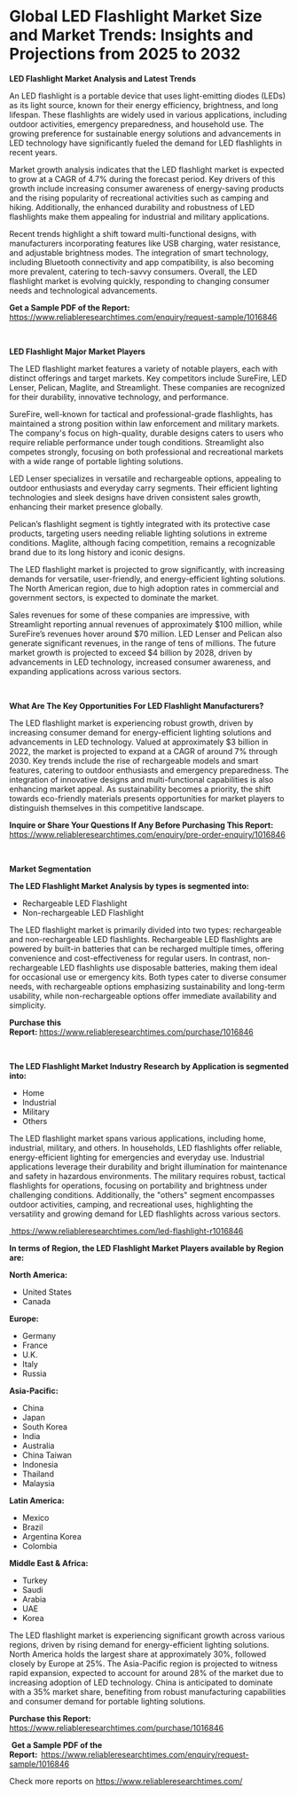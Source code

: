 <p><h1>Global LED Flashlight Market Size and Market Trends: Insights and Projections from 2025 to 2032</h1></p><p><strong>LED Flashlight Market Analysis and Latest Trends</strong></p>
<p><p>An LED flashlight is a portable device that uses light-emitting diodes (LEDs) as its light source, known for their energy efficiency, brightness, and long lifespan. These flashlights are widely used in various applications, including outdoor activities, emergency preparedness, and household use. The growing preference for sustainable energy solutions and advancements in LED technology have significantly fueled the demand for LED flashlights in recent years.</p><p>Market growth analysis indicates that the LED flashlight market is expected to grow at a CAGR of 4.7% during the forecast period. Key drivers of this growth include increasing consumer awareness of energy-saving products and the rising popularity of recreational activities such as camping and hiking. Additionally, the enhanced durability and robustness of LED flashlights make them appealing for industrial and military applications.</p><p>Recent trends highlight a shift toward multi-functional designs, with manufacturers incorporating features like USB charging, water resistance, and adjustable brightness modes. The integration of smart technology, including Bluetooth connectivity and app compatibility, is also becoming more prevalent, catering to tech-savvy consumers. Overall, the LED flashlight market is evolving quickly, responding to changing consumer needs and technological advancements.</p></p>
<p><strong>Get a Sample PDF of the Report:&nbsp;</strong> <a href="https://www.reliableresearchtimes.com/enquiry/request-sample/1016846?utm_campaign=2472&utm_medium=2&utm_source=Github&utm_content=ia&utm_term=17022025&utm_id=led-flashlight">https://www.reliableresearchtimes.com/enquiry/request-sample/1016846</a></p>
<p>&nbsp;</p>
<p><strong>LED Flashlight Major Market Players</strong></p>
<p><p>The LED flashlight market features a variety of notable players, each with distinct offerings and target markets. Key competitors include SureFire, LED Lenser, Pelican, Maglite, and Streamlight. These companies are recognized for their durability, innovative technology, and performance.</p><p>SureFire, well-known for tactical and professional-grade flashlights, has maintained a strong position within law enforcement and military markets. The company's focus on high-quality, durable designs caters to users who require reliable performance under tough conditions. Streamlight also competes strongly, focusing on both professional and recreational markets with a wide range of portable lighting solutions. </p><p>LED Lenser specializes in versatile and rechargeable options, appealing to outdoor enthusiasts and everyday carry segments. Their efficient lighting technologies and sleek designs have driven consistent sales growth, enhancing their market presence globally.</p><p>Pelican’s flashlight segment is tightly integrated with its protective case products, targeting users needing reliable lighting solutions in extreme conditions. Maglite, although facing competition, remains a recognizable brand due to its long history and iconic designs.</p><p>The LED flashlight market is projected to grow significantly, with increasing demands for versatile, user-friendly, and energy-efficient lighting solutions. The North American region, due to high adoption rates in commercial and government sectors, is expected to dominate the market.</p><p>Sales revenues for some of these companies are impressive, with Streamlight reporting annual revenues of approximately $100 million, while SureFire’s revenues hover around $70 million. LED Lenser and Pelican also generate significant revenues, in the range of tens of millions. The future market growth is projected to exceed $4 billion by 2028, driven by advancements in LED technology, increased consumer awareness, and expanding applications across various sectors.</p></p>
<p>&nbsp;</p>
<p><strong>What Are The Key Opportunities For LED Flashlight Manufacturers?</strong></p>
<p><p>The LED flashlight market is experiencing robust growth, driven by increasing consumer demand for energy-efficient lighting solutions and advancements in LED technology. Valued at approximately $3 billion in 2022, the market is projected to expand at a CAGR of around 7% through 2030. Key trends include the rise of rechargeable models and smart features, catering to outdoor enthusiasts and emergency preparedness. The integration of innovative designs and multi-functional capabilities is also enhancing market appeal. As sustainability becomes a priority, the shift towards eco-friendly materials presents opportunities for market players to distinguish themselves in this competitive landscape.</p></p>
<p><strong>Inquire or Share Your Questions If Any Before Purchasing This Report:</strong> <a href="https://www.reliableresearchtimes.com/enquiry/pre-order-enquiry/1016846?utm_campaign=2472&utm_medium=2&utm_source=Github&utm_content=ia&utm_term=17022025&utm_id=led-flashlight">https://www.reliableresearchtimes.com/enquiry/pre-order-enquiry/1016846</a></p>
<p>&nbsp;</p>
<p><strong>Market Segmentation</strong></p>
<p><strong>The LED Flashlight Market Analysis by types is segmented into:</strong></p>
<p><ul><li>Rechargeable LED Flashlight</li><li>Non-rechargeable LED Flashlight</li></ul></p>
<p><p>The LED flashlight market is primarily divided into two types: rechargeable and non-rechargeable LED flashlights. Rechargeable LED flashlights are powered by built-in batteries that can be recharged multiple times, offering convenience and cost-effectiveness for regular users. In contrast, non-rechargeable LED flashlights use disposable batteries, making them ideal for occasional use or emergency kits. Both types cater to diverse consumer needs, with rechargeable options emphasizing sustainability and long-term usability, while non-rechargeable options offer immediate availability and simplicity.</p></p>
<p><strong>Purchase this Report:&nbsp;</strong><a href="https://www.reliableresearchtimes.com/purchase/1016846?utm_campaign=2472&utm_medium=2&utm_source=Github&utm_content=ia&utm_term=17022025&utm_id=led-flashlight">https://www.reliableresearchtimes.com/purchase/1016846</a></p>
<p>&nbsp;</p>
<p><strong>The LED Flashlight Market Industry Research by Application is segmented into:</strong></p>
<p><ul><li>Home</li><li>Industrial</li><li>Military</li><li>Others</li></ul></p>
<p><p>The LED flashlight market spans various applications, including home, industrial, military, and others. In households, LED flashlights offer reliable, energy-efficient lighting for emergencies and everyday use. Industrial applications leverage their durability and bright illumination for maintenance and safety in hazardous environments. The military requires robust, tactical flashlights for operations, focusing on portability and brightness under challenging conditions. Additionally, the "others" segment encompasses outdoor activities, camping, and recreational uses, highlighting the versatility and growing demand for LED flashlights across various sectors.</p></p>
<p><a href="https://www.reliableresearchtimes.com/led-flashlight-r1016846?utm_campaign=2472&utm_medium=2&utm_source=Github&utm_content=ia&utm_term=17022025&utm_id=led-flashlight">&nbsp;https://www.reliableresearchtimes.com/led-flashlight-r1016846</a></p>
<p><strong>In terms of Region, the LED Flashlight Market Players available by Region are:</strong></p>
<p>
    <p> <strong> North America: </strong>
        <ul>
            <li>United States</li>
            <li>Canada</li>
        </ul>
        </p> 
    <p> <strong> Europe: </strong>
        <ul>
            <li>Germany</li>
            <li>France</li>
            <li>U.K.</li>
            <li>Italy</li>
            <li>Russia</li>
        </ul>
        </p> 
    <p> <strong> Asia-Pacific: </strong>
        <ul>
            <li>China</li>
            <li>Japan</li>
            <li>South Korea</li>
            <li>India</li>
            <li>Australia</li>
            <li>China Taiwan</li>
            <li>Indonesia</li>
            <li>Thailand</li>
            <li>Malaysia</li>
        </ul>
        </p> 
    <p> <strong> Latin America: </strong>
        <ul>
            <li>Mexico</li>
            <li>Brazil</li>
            <li>Argentina Korea</li>
            <li>Colombia</li>
        </ul>
        </p> 
    <p> <strong> Middle East & Africa: </strong>
        <ul>
            <li>Turkey</li>
            <li>Saudi</li>
            <li>Arabia</li>
            <li>UAE</li>
            <li>Korea</li>
        </ul>
    </p>
    </p>
<p><p>The LED flashlight market is experiencing significant growth across various regions, driven by rising demand for energy-efficient lighting solutions. North America holds the largest share at approximately 30%, followed closely by Europe at 25%. The Asia-Pacific region is projected to witness rapid expansion, expected to account for around 28% of the market due to increasing adoption of LED technology. China is anticipated to dominate with a 35% market share, benefiting from robust manufacturing capabilities and consumer demand for portable lighting solutions.</p></p>
<p><strong>Purchase this Report: </strong><a href="https://www.reliableresearchtimes.com/purchase/1016846?utm_campaign=2472&utm_medium=2&utm_source=Github&utm_content=ia&utm_term=17022025&utm_id=led-flashlight">https://www.reliableresearchtimes.com/purchase/1016846</a></p>
<p>&nbsp;<strong>Get a Sample PDF of the Report:&nbsp;&nbsp;</strong><a href="https://www.reliableresearchtimes.com/enquiry/request-sample/1016846?utm_campaign=2472&utm_medium=2&utm_source=Github&utm_content=ia&utm_term=17022025&utm_id=led-flashlight">https://www.reliableresearchtimes.com/enquiry/request-sample/1016846</a></p>
<p><strong></strong></p>
<p>Check more reports on <a href="https://www.reliableresearchtimes.com/?utm_campaign=2472&utm_medium=2&utm_source=Github&utm_content=ia&utm_term=17022025&utm_id=led-flashlight">https://www.reliableresearchtimes.com/</a></p>